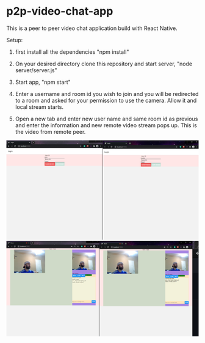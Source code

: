 # p2p-video-chat-app
This is a peer to peer video chat application build with React Native.

Setup:

1. first install all the dependencies
"npm install"

2. On your desired directory clone this repository and start server,
"node server/server.js"

3. Start app,
"npm start"

4. Enter a username and room id you wish to join and you will be redirected to a room and asked for your permission to use the camera. Allow it and local stream starts. 

5. Open a new tab and enter new user name and same room id as previous and enter the information and new remote video stream pops up. This is the video from remote peer. 

![demo1](https://github.com/hardeek100/p2p-video-chat-app/blob/master/demo/Capture.PNG)
![demo2](https://github.com/hardeek100/p2p-video-chat-app/blob/master/demo/cap4.PNG)



